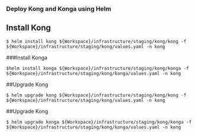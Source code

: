 ### Deploy Kong and Konga using Helm

## Install Kong
```
$ helm install kong ${Workspace}/infrastructure/staging/kong/kong -f ${Workspace}/infrastructure/staging/kong/values.yaml -n kong
```

###Install Konga
```
$helm install konga ${Workspace}/infrastructure/staging/kong/konga -f ${Workspace}/infrastructure/staging/kong/konga/values.yaml -n kong
```

##Upgrade Kong 
```
$ helm upgrade kong ${Workspace}/infrastructure/staging/kong/kong -f ${Workspace}/infrastructure/staging/kong/values.yaml -n kong
```

##Upgrade Kong 
```
$ helm upgrade konga ${Workspace}/infrastructure/staging/kong/konga -f ${Workspace}/infrastructure/staging/kong/konga/values.yaml -n kong
```